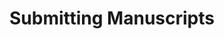 ---
layout: default
title: Submitting Manuscripts
nav_order: 2
permalink: /submitting
has_children: true
---